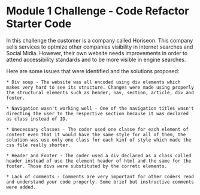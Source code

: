 # Module 1 Challenge - Code Refactor Starter Code

In this challenge the customer is a company called Horiseon. This company sells services to optmize other companies visibility in internet searches and Social Midia. However, their own website needs improvements in order to attend accessibility standards and to be more visible in engine searches. 

Here are some issues that were identified and the solutions proposed:

    * Div soup - The website was all encoded using div elements which makes very hard to see its structure. Changes were made using properly the structural elements such as header, nav, section, article, div and footer.

    * Navigation wasn't working well - One of the navigation titles wasn't directing the user to the respective section because it was declared as class instead of ID.

    * Unecessary classes - The coder used one classe for each element of content even that it would have the same style for all of them, the solution was use only one class for each kinf of style which made the css file really shorter.

    * Header and Footer - The coder used a div declared as a class called header instead of use the element header of html and the same for the footer. Those divs were substituted by the corretc elements.

    * Lack of comments - Comments are very important for other coders read and understand your code properly. Some brief but instructive comments were added.

